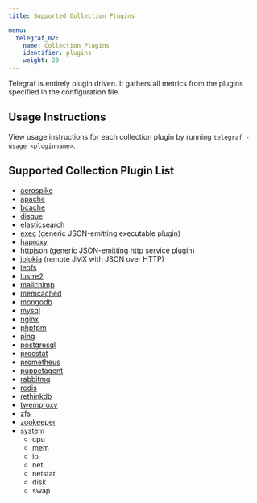 ```yaml
---
title: Supported Collection Plugins

menu:
  telegraf_02:
    name: Collection Plugins
    identifier: plugins
    weight: 20
---
```


Telegraf is entirely plugin driven. It gathers all metrics from the plugins specified in the configuration file.

## Usage Instructions

View usage instructions for each collection plugin by running `telegraf -usage <pluginname>`.

## Supported Collection Plugin List

* [aerospike](https://github.com/influxdb/telegraf/tree/master/plugins/inputs/aerospike)
* [apache](https://github.com/influxdb/telegraf/tree/master/plugins/inputs/apache)
* [bcache](https://github.com/influxdb/telegraf/tree/master/plugins/inputs/bcache)
* [disque](https://github.com/influxdb/telegraf/tree/master/plugins/inputs/disque)
* [elasticsearch](https://github.com/influxdb/telegraf/tree/master/plugins/inputs/elasticsearch)
* [exec](https://github.com/influxdb/telegraf/tree/master/plugins/inputs/exec) (generic JSON-emitting executable plugin)
* [haproxy](https://github.com/influxdb/telegraf/tree/master/plugins/inputs/haproxy)
* [httpjson](https://github.com/influxdb/telegraf/tree/master/plugins/inputs/httpjson) (generic JSON-emitting http service plugin)
* [jolokia](https://github.com/influxdb/telegraf/tree/master/plugins/inputs/jolokia) (remote JMX with JSON over HTTP)
* [leofs](https://github.com/influxdb/telegraf/tree/master/plugins/inputs/leofs)
* [lustre2](https://github.com/influxdb/telegraf/tree/master/plugins/inputs/lustre2)
* [mailchimp](https://github.com/influxdb/telegraf/tree/master/plugins/inputs/mailchimp)
* [memcached](https://github.com/influxdb/telegraf/tree/master/plugins/inputs/memcached)
* [mongodb](https://github.com/influxdb/telegraf/tree/master/plugins/inputs/mongodb)
* [mysql](https://github.com/influxdb/telegraf/tree/master/plugins/inputs/mysql)
* [nginx](https://github.com/influxdb/telegraf/tree/master/plugins/inputs/nginx)
* [phpfpm](https://github.com/influxdb/telegraf/tree/master/plugins/inputs/phpfpm)
* [ping](https://github.com/influxdb/telegraf/tree/master/plugins/inputs/ping)
* [postgresql](https://github.com/influxdb/telegraf/tree/master/plugins/inputs/postgresql)
* [procstat](https://github.com/influxdb/telegraf/tree/master/plugins/inputs/procstat)
* [prometheus](https://github.com/influxdb/telegraf/tree/master/plugins/inputs/prometheus)
* [puppetagent](https://github.com/influxdb/telegraf/tree/master/plugins/inputs/puppetagent)
* [rabbitmq](https://github.com/influxdb/telegraf/tree/master/plugins/inputs/rabbitmq)
* [redis](https://github.com/influxdb/telegraf/tree/master/plugins/inputs/redis)
* [rethinkdb](https://github.com/influxdb/telegraf/tree/master/plugins/inputs/rethinkdb)
* [twemproxy](https://github.com/influxdb/telegraf/tree/master/plugins/inputs/twemproxy)
* [zfs](https://github.com/influxdb/telegraf/tree/master/plugins/inputs/zfs)
* [zookeeper](https://github.com/influxdb/telegraf/tree/master/plugins/inputs/zookeeper)
* [system](https://github.com/influxdb/telegraf/tree/master/plugins/inputs/system)
    * cpu
    * mem
    * io
    * net
    * netstat
    * disk
    * swap
